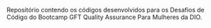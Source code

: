 Repositório contendo os códigos desenvolvidos para os Desafios de Código do Bootcamp GFT Quality Assurance Para Mulheres da DIO.


